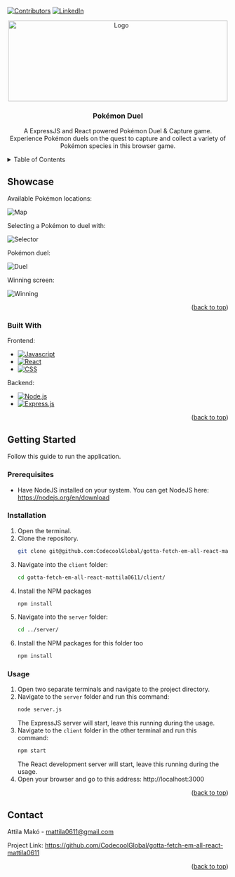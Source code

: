 <a name="readme-top"></a>

[![Contributors][contributors-shield]][contributors-url]
[![LinkedIn][linkedin-shield-attila]][linkedin-url-attila]

<div align="center">
  <a href="https://github.com/CodecoolGlobal/gotta-fetch-em-all-react-mattila0611">
    <img src="https://upload.wikimedia.org/wikipedia/commons/thumb/9/98/International_Pokémon_logo.svg/500px-International_Pokémon_logo.svg.png" alt="Logo" width="500" height="184">
  </a>

<h3 align="center">Pokémon Duel</h3>

  <p align="center">
    A ExpressJS and React powered Pokémon Duel & Capture game. Experience Pokémon duels on the quest to capture and collect a variety of Pokémon species in this browser game.
  </p>
</div>

<details>
  <summary>Table of Contents</summary>
  <ol>
    <li>
      <a href="#showcase">Project showcase</a>
      <ul>
        <li><a href="#built-with">Built With</a></li>
      </ul>
    </li>
    <li>
      <a href="#getting-started">Getting Started</a>
      <ul>
        <li><a href="#prerequisites">Prerequisites</a></li>
        <li><a href="#installation">Installation</a></li>
        <li><a href="#usage">Usage</a></li>
      </ul>
    </li>
    <li><a href="#contact">Contact</a></li>
  </ol>
</details>


## Showcase

Available Pokémon locations:
<br />

![Map][product-screenshot-map]
<br />

Selecting a Pokémon to duel with:
<br />

![Selector](https://i.ibb.co/NTpJXsP/SCR-20231010-ksej.png)
<br />


Pokémon duel:
<br />

![Duel](https://s6.gifyu.com/images/S6lqD.gif)
<br />

Winning screen:
<br />

![Winning](https://i.ibb.co/0qcj3NY/SCR-20231011-jlyr.jpg)


<p align="right">(<a href="#readme-top">back to top</a>)</p>



### Built With

<p>Frontend:</p>

-   [![Javascript][Javascript]][Javascript-url]
-   [![React][React.js]][React-url]
-   [![CSS][CSS]][CSS]
  
<p>Backend:</p>

-   [![Node.js][NodeJS]][NodeJS-url]
-   [![Express.js][Express.js]][Express.js-url]

<p align="right">(<a href="#readme-top">back to top</a>)</p>



<!-- GETTING STARTED -->
## Getting Started

Follow this guide to run the application.

### Prerequisites

- Have NodeJS installed on your system. You can get NodeJS here: https://nodejs.org/en/download

### Installation

1. Open the terminal.
2. Clone the repository.
    ```sh
    git clone git@github.com:CodecoolGlobal/gotta-fetch-em-all-react-mattila0611.git
    ```
3. Navigate into the `client` folder:
   ```sh
   cd gotta-fetch-em-all-react-mattila0611/client/
   ```
4. Install the NPM packages
    ```sh
    npm install
    ```
5. Navigate into the `server` folder:
   ```sh
   cd ../server/
   ```
6. Install the NPM packages for this folder too
    ```sh
    npm install
    ```

### Usage

1. Open two separate terminals and navigate to the project directory.
2. Navigate to the `server` folder and run this command:
   ```sh
   node server.js
   ```
   The ExpressJS server will start, leave this running during the usage.
3. Navigate to the `client` folder in the other terminal and run this command:
   ```sh
   npm start
   ```
   The React development server will start, leave this running during the usage.
4. Open your browser and go to this address: http://localhost:3000

<p align="right">(<a href="#readme-top">back to top</a>)</p>

## Contact

Attila Makó - mattila0611@gmail.com

Project Link: https://github.com/CodecoolGlobal/gotta-fetch-em-all-react-mattila0611

<p align="right">(<a href="#readme-top">back to top</a>)</p>


<!-- MARKDOWN LINKS & IMAGES -->
[contributors-shield]: https://img.shields.io/github/contributors/CodecoolGlobal/gotta-fetch-em-all-react-mattila0611.svg?style=for-the-badge
[contributors-url]: https://github.com/CodecoolGlobal/gotta-fetch-em-all-react-mattila0611/graphs/contributors

[linkedin-shield-attila]: https://img.shields.io/badge/-LinkedIn-black.svg?style=for-the-badge&logo=linkedin&colorB=555
[linkedin-url-attila]: https://www.linkedin.com/in/makoattila/

[product-screenshot-map]: https://i.ibb.co/ySxwm4L/SCR-20231010-kqsm.png
[Javascript]: https://img.shields.io/badge/javascript-F7DF1E?style=for-the-badge&logo=JavaScript&logoColor=white
[Javascript-url]: https://www.javascript.com
[CSS]: https://img.shields.io/badge/css-2c4bdc?style=for-the-badge&logo=CSS3&logoColor=white
[React.js]: https://img.shields.io/badge/React-20232A?style=for-the-badge&logo=react&logoColor=61DAFB
[React-url]: https://reactjs.org/
[NodeJS]: https://img.shields.io/badge/node.js-6DA55F?style=for-the-badge&logo=node.js&logoColor=white
[NodeJS-url]: https://nodejs.org/en
[Express.js]: https://img.shields.io/badge/express.js-%23404d59.svg?style=for-the-badge&logo=express&logoColor=%2361DAFB
[Express.js-url]: https://expressjs.com/
